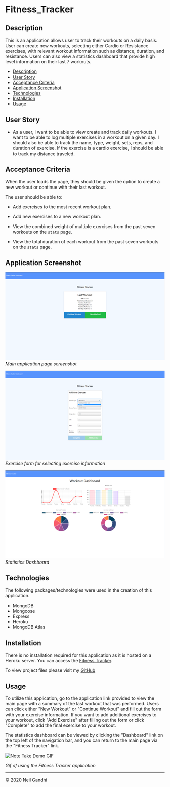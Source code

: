 # Fitness_Tracker

## Description

This is an application allows user to track their workouts on a daily basis. User can create new workouts, selecting either Cardio or Resistance exercises, with relevant workout information such as distance, duration, and resistance. Users can also view a statistics dashboard that provide high level information on their last 7 workouts.

- [Description](#description)
- [User Story](#user-story)
- [Acceptance Criteria](#acceptance-criteria)
- [Application Screenshot](#application-screenshot)
- [Technologies](#technologies)
- [Installation](#installation)
- [Usage](#usage)

## User Story

- As a user, I want to be able to view create and track daily workouts. I want to be able to log multiple exercises in a workout on a given day. I should also be able to track the name, type, weight, sets, reps, and duration of exercise. If the exercise is a cardio exercise, I should be able to track my distance traveled.

## Acceptance Criteria

When the user loads the page, they should be given the option to create a new workout or continue with their last workout.

The user should be able to:

- Add exercises to the most recent workout plan.

- Add new exercises to a new workout plan.

- View the combined weight of multiple exercises from the past seven workouts on the `stats` page.

- View the total duration of each workout from the past seven workouts on the `stats` page.

## Application Screenshot

![Fitness Tracker Main Page](./assets/images/Main-page.png "Fitness Tracker Main Page")
_Main application page screenshot_

![Fitness Tracker Exercise Page](./assets/images/exercise-form.png "Fitness Tracker Exercise Page")
_Exercise form for selecting exercise information_

![Fitness Tracker Stats Dashboard](./assets/images/stats-dashboard.png "Fitness Tracker Stats Dashboard")
_Statistics Dashboard_

## Technologies

The following packages/technologies were used in the creation of this application.

- MongoDB
- Mongoose
- Express
- Heroku
- MongoDB Atlas

## Installation

There is no installation required for this application as it is hosted on a Heroku server. You can access the [Fitness Tracker](https://calm-dusk-00672.herokuapp.com/?id=5ff9c3c804069e00172e6dab).

To view project files please visit my [GitHub](https://github.com/ntch2000/Workout_Tracker)

## Usage

To utilize this application, go to the application link provided to view the main page with a summary of the last workout that was performed. Users can click either "New Workout" or "Continue Workout" and fill out the form with your exercise information. If you want to add additional exercises to your workout, click "Add Exercise" after filling out the form or click "Complete" to add the final exercise to your workout.

The statistics dashboard can be viewed by clicking the "Dashboard" link on the top left of the navigation bar, and you can return to the main page via the "Fitness Tracker" link.

![Note Take Demo GIF](./assets/gif/Fitness-Tracker.gif "Fitness Tracker Demo GIF")

_Gif of using the Fitness Tracker application_

---

© 2020 Neil Gandhi
